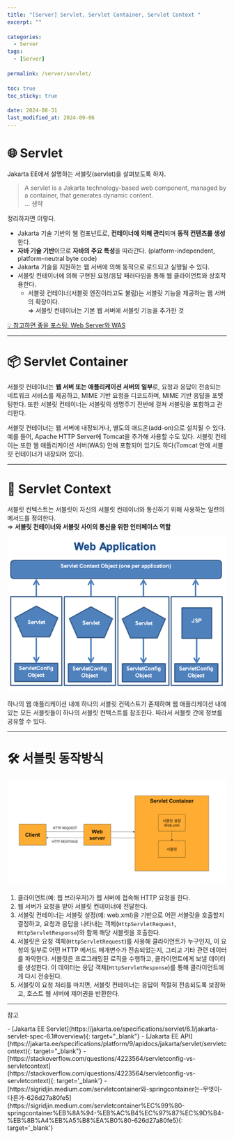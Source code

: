 ```yaml
---
title: "[Server] Servlet, Servlet Container, Servlet Context "
excerpt: ""

categories:
  - Server
tags:
  - [Server]

permalink: /server/servlet/

toc: true
toc_sticky: true

date: 2024-08-31
last_modified_at: 2024-09-06
---
```

# 🌐 Servlet
Jakarta EE에서 설명하는 서블릿(servlet)을 살펴보도록 하자. 
> A servlet is a Jakarta technology-based web component, managed by a container, that generates dynamic content.  
... 생략

정리하자면 이렇다.  
- Jakarta 기술 기반의 웹 컴포넌트로, **컨테이너에 의해 관리**되며 **동적 컨텐츠를 생성**한다.  
- **자바 기술 기반**이므로 **자바의 주요 특성**을 따라간다. (platform-independent, platform-neutral byte code) 
- Jakarta 기술을 지원하는 웹 서버에 의해 동적으로 로드되고 실행될 수 있다.  
- 서블릿 컨테이너에 의해 구현된 요청/응답 패러다임을 통해 웹 클라이언트와 상호작용한다.
    - 서블릿 컨테이너(서블릿 엔진이라고도 불림)는 서블릿 기능을 제공하는 웹 서버의 확장이다.  
⇒ 서블릿 컨테이너는 기본 웹 서버에 서블릿 기능을 추가한 것  

[💡 참고하면 좋을 포스팅: Web Server와 WAS](https://ijnooyah.github.io/server/web-was/)

---

# 📦 Servlet Container
서블릿 컨테이너는 **웹 서버 또는 애플리케이션 서버의 일부**로, 요청과 응답이 전송되는 네트워크 서비스를 제공하고, MIME 기반 요청을 디코드하며, MIME 기반 응답을 포맷팅한다. 또한 서블릿 컨테이너는 서블릿의 생명주기 전반에 걸쳐 서블릿을 포함하고 관리한다.

서블릿 컨테이너는 웹 서버에 내장되거나, 별도의 애드온(add-on)으로 설치될 수 있다. 예를 들어, Apache HTTP Server에 Tomcat을 추가해 사용할 수도 있다. 서블릿 컨테이는 또한 웹 애플리케이션 서버(WAS) 안에 포함되어 있기도 하다(Tomcat 안에 서블릿 컨테이너가 내장되어 있다).

---
# 🔗 Servlet Context 
서블릿 컨텍스트는 서블릿이 자신의 서블릿 컨테이너와 통신하기 위해 사용하는 일련의 메서드를 정의한다.  
⇒ **서블릿 컨테이너와 서블릿 사이의 통신을 위한 인터페이스 역할**  

![서블릿 컨텍스트](/assets/images/posts_img/server/servlet/servletContext.png)

하나의 웹 애플리케이션 내에 하나의 서블릿 컨텍스트가 존재하며 웹 애플리케이션 내에 있는 모든 서블릿들이 하나의 서블릿 컨텍스트를 참조한다. 따라서 서블릿 간에 정보를 공유할 수 있다.

--- 

# 🛠️ 서블릿 동작방식
![서블릿 동작 방식](/assets/images/posts_img/server/servlet/servlet.png)
1. 클라이언트(예: 웹 브라우저)가 웹 서버에 접속해 HTTP 요청을 한다.
2. 웹 서버가 요청을 받아 서블릿 컨테이너에 전달한다.
3. 서블릿 컨테이너는 서블릿 설정(예: web.xml)을 기반으로 어떤 서블릿을 호출할지 결정하고, 요청과 응답을 나타내는 객체(`HttpServletRequest`, `HttpServletResponse`)와 함께 해당 서블릿을 호출한다.
4. 서블릿은 요청 객체(`HttpServletRequest`)를 사용해 클라이언트가 누구인지, 이 요청의 일부로 어떤 HTTP 메서드 매개변수가 전송되었는지, 그리고 기타 관련 데이터를 파악한다. 서블릿은 프로그래밍된 로직을 수행하고, 클라이언트에게 보낼 데이터를 생성한다. 이 데이터는 응답 객체(`HttpServletResponse`)를 통해 클라이언트에게 다시 전송된다.
5. 서블릿이 요청 처리를 마치면, 서블릿 컨테이너는 응답이 적절히 전송되도록 보장하고, 호스트 웹 서버에 제어권을 반환한다.


<!-- ---
# 서블릿 생명주기
서블릿은 로딩 및 인스턴스화, 초기화, 요청 처리, 소멸의 과정을 거친다. 생명 주기는 `jakarta.servlet.Servlet` 인터페이스의 `init`, `service`, `destory` 메서드로 표현된다.

<b>1. 로딩 및 인스턴스화</b>  
서블릿 컨테이너가 서블릿의 인스턴스화를 담당한다. 
<b>2. 초기화</b>  
<b>3. 요청 처리</b>  
<b>4. 소멸</b>   -->

---

<p class="ref">참고</p>
- [Jakarta EE Servlet](https://jakarta.ee/specifications/servlet/6.1/jakarta-servlet-spec-6.1#overview){: target="_blank"}
- [Jakarta EE API](https://jakarta.ee/specifications/platform/9/apidocs/jakarta/servlet/servletcontext){: target="_blank"}
- [https://stackoverflow.com/questions/4223564/servletconfig-vs-servletcontext](https://stackoverflow.com/questions/4223564/servletconfig-vs-servletcontext){: target='_blank'}
- [https://sigridjin.medium.com/servletcontainer와-springcontainer는-무엇이-다른가-626d27a80fe5](https://sigridjin.medium.com/servletcontainer%EC%99%80-springcontainer%EB%8A%94-%EB%AC%B4%EC%97%87%EC%9D%B4-%EB%8B%A4%EB%A5%B8%EA%B0%80-626d27a80fe5){: target='_blank'}